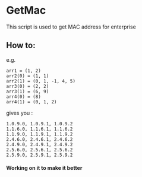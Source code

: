 # GetMac
This script is used to get MAC address for enterprise

## How to:
e.g.
```
arr1 = (1, 2)
arr2(0) = (1, 1)
arr2(1) = (0, 1, -1, 4, 5)
arr3(0) = (2, 2)
arr3(1) = (6, 9)
arr4(0) = (8)
arr4(1) = (0, 1, 2)
```

gives you : 
```1.0.6.0, 1.0.6.1, 1.0.6.2
1.0.9.0, 1.0.9.1, 1.0.9.2
1.1.6.0, 1.1.6.1, 1.1.6.2
1.1.9.0, 1.1.9.1, 1.1.9.2
2.4.6.0, 2.4.6.1, 2.4.6.2
2.4.9.0, 2.4.9.1, 2.4.9.2
2.5.6.0, 2.5.6.1, 2.5.6.2
2.5.9.0, 2.5.9.1, 2.5.9.2
```

#### Working on it to make it better
